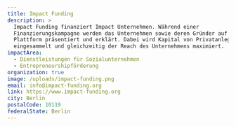 ```yaml
---
title: Impact Funding
description: >
  Impact Funding finanziert Impact Unternehmen. Während einer
  Finanzierungskampagne werden das Unternehmen sowie deren Gründer auf einer
  Plattform präsentiert und erklärt. Dabei wird Kapital von Privatanlegern
  eingesammelt und gleichzeitig der Reach des Unternehmens maximiert.
impactArea:
  - Dienstleistungen für Sozialunternehmen
  - Entrepreneurshipförderung
organization: true
image: /uploads/impact-funding.png
email: info@impact-funding.org
link: https://www.impact-funding.org
city: Berlin
postalCode: 10119
federalState: Berlin
---
```

